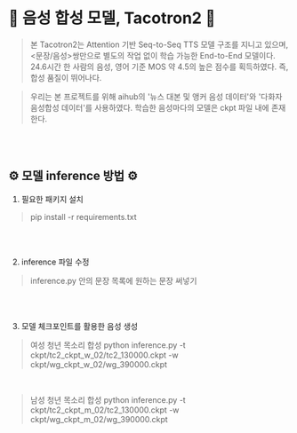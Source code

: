 
# 🌰 음성 합성 모델, Tacotron2 🌰

>  본 Tacotron2는 Attention 기반 Seq-to-Seq TTS 모델 구조를 지니고 있으며, <문장/음성>쌍만으로 별도의 작업 없이 학습 가능한 End-to-End 모델이다. 24.6시간 한 사람의 음성, 영어 기준 MOS 약 4.5의 높은 점수를 획득하였다. 즉, 합성 품질이 뛰어나다. 

 
>  우리는 본 프로젝트를 위해 aihub의 '뉴스 대본 및 앵커 음성 데이터'와 '다화자 음성합성 데이터'를 사용하였다. 학습한 음성마다의 모델은 ckpt 파일 내에 존재한다. 

<br/><br/>

## ⚙️ 모델 inference 방법 ⚙️

1. 필요한 패키지 설치
> pip install -r requirements.txt

<br/><br/>

2. inference 파일 수정
> inference.py 안의 문장 목록에 원하는 문장 써넣기

<br/><br/>

3. 모델 체크포인트를 활용한 음성 생성
> 여성 청년 목소리 합성
> python inference.py -t ckpt/tc2_ckpt_w_02/tc2_130000.ckpt -w ckpt/wg_ckpt_w_02/wg_390000.ckpt

<br/>

> 남성 청년 목소리 합성
> python inference.py -t ckpt/tc2_ckpt_m_02/tc2_130000.ckpt -w ckpt/wg_ckpt_m_02/wg_390000.ckpt

